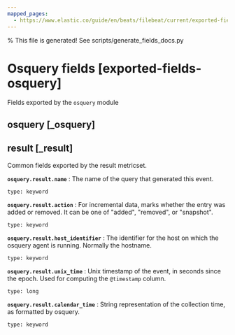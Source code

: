 ```yaml
---
mapped_pages:
  - https://www.elastic.co/guide/en/beats/filebeat/current/exported-fields-osquery.html
---
```


% This file is generated! See scripts/generate_fields_docs.py

# Osquery fields [exported-fields-osquery]

Fields exported by the `osquery` module

## osquery [_osquery]



## result [_result]

Common fields exported by the result metricset.

**`osquery.result.name`**
:   The name of the query that generated this event.

    type: keyword


**`osquery.result.action`**
:   For incremental data, marks whether the entry was added or removed. It can be one of "added", "removed", or "snapshot".

    type: keyword


**`osquery.result.host_identifier`**
:   The identifier for the host on which the osquery agent is running. Normally the hostname.

    type: keyword


**`osquery.result.unix_time`**
:   Unix timestamp of the event, in seconds since the epoch. Used for computing the `@timestamp` column.

    type: long


**`osquery.result.calendar_time`**
:   String representation of the collection time, as formatted by osquery.

    type: keyword


